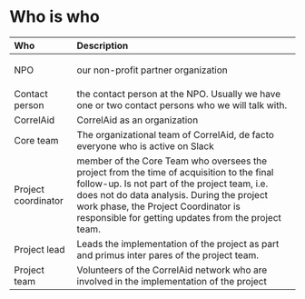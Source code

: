 # Who is who

<table>
  <thead>
    <tr>
      <th style="text-align:left">Who</th>
      <th style="text-align:left">Description</th>
    </tr>
  </thead>
  <tbody>
    <tr>
      <td style="text-align:left">
        <p></p>
        <p>NPO</p>
      </td>
      <td style="text-align:left">
        <p></p>
        <p>our non-profit partner organization</p>
      </td>
    </tr>
    <tr>
      <td style="text-align:left">Contact person</td>
      <td style="text-align:left">the contact person at the NPO. Usually we have one or two contact persons
        who we will talk with.</td>
    </tr>
    <tr>
      <td style="text-align:left">CorrelAid</td>
      <td style="text-align:left">CorrelAid as an organization</td>
    </tr>
    <tr>
      <td style="text-align:left">Core team</td>
      <td style="text-align:left">The organizational team of CorrelAid, de facto everyone who is active
        on Slack</td>
    </tr>
    <tr>
      <td style="text-align:left">Project coordinator</td>
      <td style="text-align:left">member of the Core Team who oversees the project from the time of acquisition
        to the final follow-up. Is not part of the project team, i.e. does not
        do data analysis. During the project work phase, the Project Coordinator
        is responsible for getting updates from the project team.</td>
    </tr>
    <tr>
      <td style="text-align:left">Project lead</td>
      <td style="text-align:left">Leads the implementation of the project as part and primus inter pares
        of the project team.</td>
    </tr>
    <tr>
      <td style="text-align:left">Project team</td>
      <td style="text-align:left">Volunteers of the CorrelAid network who are involved in the implementation
        of the project</td>
    </tr>
  </tbody>
</table>



